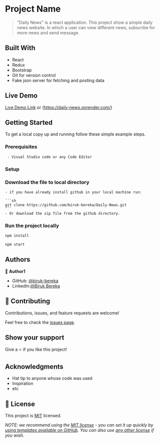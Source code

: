 
# Project Name

> "Daily News" is a react application. 
  This project show a simple daily news website. In which a user can view different news, subscribe for more news and send message. 


## Built With

- React  
- Redux 
- Bootstrap 
- Git for version control
- Fake json server for fetching and posting data

## Live Demo 

[Live Demo Link](https://daily-news-eta.vercel.app/) or (https://daily-news.onrender.com/)

## Getting Started

To get a local copy up and running follow these simple example steps.

### Prerequisites
     - Visual Studio code or any Code Editor

### Setup
### Download the file to local directory
    - if you have already install github in your local machine run: 
    
    ```sh
    git clone https://github.com/biruk-bereka/Daily-News.git
    ```
    - Or download the zip file from the github directory.

### Run the project locally

 ```sh
npm install
```

```sh
npm start
```

## Authors

👤 **Author1**

- GitHub: [@biruk-bereka](https://github.com/biruk-bereka)
- LinkedIn:[@Biruk Bereka](https://www.linkedin.com/in/biruk-bereka1212/)

## 🤝 Contributing

Contributions, issues, and feature requests are welcome!

Feel free to check the [issues page](../../issues/).

## Show your support

Give a ⭐️ if you like this project!

## Acknowledgments

- Hat tip to anyone whose code was used
- Inspiration
- etc

## 📝 License

This project is [MIT](./LICENSE) licensed.

_NOTE: we recommend using the [MIT license](https://choosealicense.com/licenses/mit/) - you can set it up quickly by [using templates available on GitHub](https://docs.github.com/en/communities/setting-up-your-project-for-healthy-contributions/adding-a-license-to-a-repository). You can also use [any other license](https://choosealicense.com/licenses/) if you wish._
